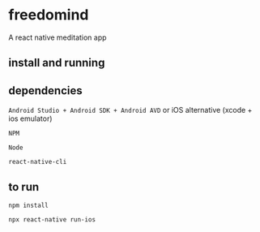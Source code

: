 # freedomind
A react native meditation app


## install and running

## dependencies
`Android Studio + Android SDK + Android AVD` or iOS alternative (xcode + ios emulator)


`NPM`


`Node`


`react-native-cli`

## to run
`npm install`


`npx react-native run-ios`

